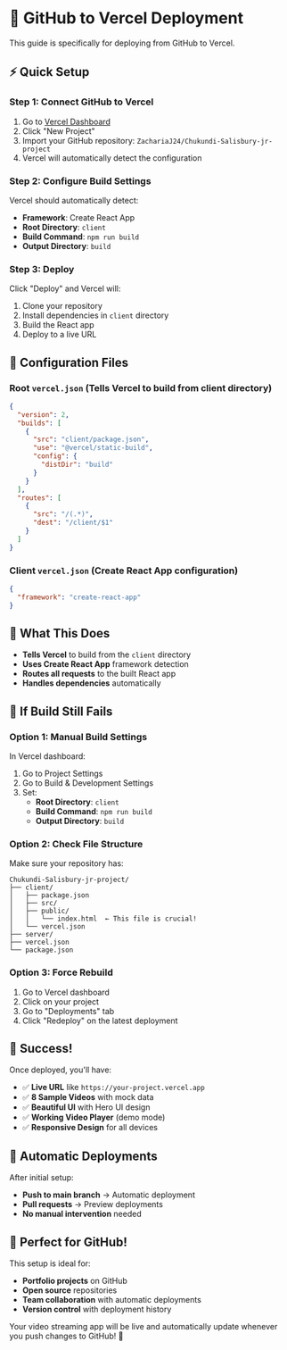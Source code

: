 # 🚀 GitHub to Vercel Deployment

This guide is specifically for deploying from GitHub to Vercel.

## ⚡ Quick Setup

### **Step 1: Connect GitHub to Vercel**
1. Go to [Vercel Dashboard](https://vercel.com/dashboard)
2. Click "New Project"
3. Import your GitHub repository: `ZachariaJ24/Chukundi-Salisbury-jr-project`
4. Vercel will automatically detect the configuration

### **Step 2: Configure Build Settings**
Vercel should automatically detect:
- **Framework**: Create React App
- **Root Directory**: `client`
- **Build Command**: `npm run build`
- **Output Directory**: `build`

### **Step 3: Deploy**
Click "Deploy" and Vercel will:
1. Clone your repository
2. Install dependencies in `client` directory
3. Build the React app
4. Deploy to a live URL

## 🔧 Configuration Files

### **Root `vercel.json`** (Tells Vercel to build from client directory)
```json
{
  "version": 2,
  "builds": [
    {
      "src": "client/package.json",
      "use": "@vercel/static-build",
      "config": {
        "distDir": "build"
      }
    }
  ],
  "routes": [
    {
      "src": "/(.*)",
      "dest": "/client/$1"
    }
  ]
}
```

### **Client `vercel.json`** (Create React App configuration)
```json
{
  "framework": "create-react-app"
}
```

## 🎯 What This Does

- **Tells Vercel** to build from the `client` directory
- **Uses Create React App** framework detection
- **Routes all requests** to the built React app
- **Handles dependencies** automatically

## 🚨 If Build Still Fails

### **Option 1: Manual Build Settings**
In Vercel dashboard:
1. Go to Project Settings
2. Go to Build & Development Settings
3. Set:
   - **Root Directory**: `client`
   - **Build Command**: `npm run build`
   - **Output Directory**: `build`

### **Option 2: Check File Structure**
Make sure your repository has:
```
Chukundi-Salisbury-jr-project/
├── client/
│   ├── package.json
│   ├── src/
│   ├── public/
│   │   └── index.html  ← This file is crucial!
│   └── vercel.json
├── server/
├── vercel.json
└── package.json
```

### **Option 3: Force Rebuild**
1. Go to Vercel dashboard
2. Click on your project
3. Go to "Deployments" tab
4. Click "Redeploy" on the latest deployment

## 🎉 Success!

Once deployed, you'll have:
- ✅ **Live URL** like `https://your-project.vercel.app`
- ✅ **8 Sample Videos** with mock data
- ✅ **Beautiful UI** with Hero UI design
- ✅ **Working Video Player** (demo mode)
- ✅ **Responsive Design** for all devices

## 🔄 Automatic Deployments

After initial setup:
- **Push to main branch** → Automatic deployment
- **Pull requests** → Preview deployments
- **No manual intervention** needed

## 🎯 Perfect for GitHub!

This setup is ideal for:
- **Portfolio projects** on GitHub
- **Open source** repositories
- **Team collaboration** with automatic deployments
- **Version control** with deployment history

Your video streaming app will be live and automatically update whenever you push changes to GitHub! 🚀
